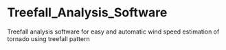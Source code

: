 # Treefall_Analysis_Software
Treefall analysis software for easy and automatic wind speed estimation of tornado using treefall pattern
